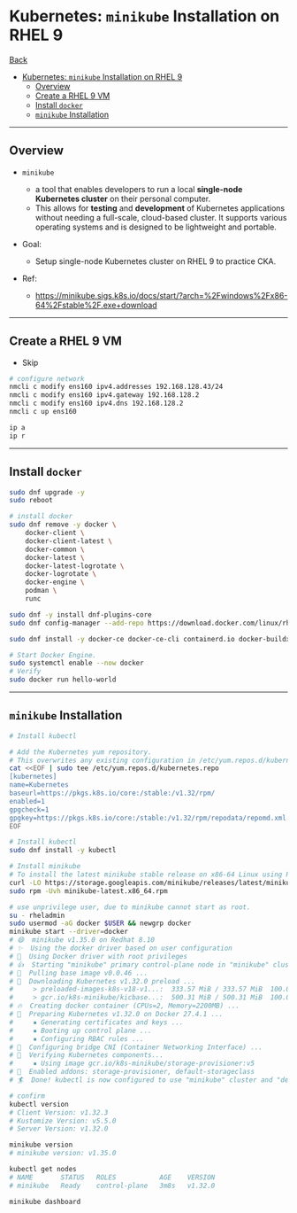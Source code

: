 # Kubernetes: `minikube` Installation on RHEL 9

[Back](../../index.md)

- [Kubernetes: `minikube` Installation on RHEL 9](#kubernetes-minikube-installation-on-rhel-9)
  - [Overview](#overview)
  - [Create a RHEL 9 VM](#create-a-rhel-9-vm)
  - [Install `docker`](#install-docker)
  - [`minikube` Installation](#minikube-installation)

---

## Overview

- `minikube`

  - a tool that enables developers to run a local **single-node Kubernetes cluster** on their personal computer.
  - This allows for **testing** and **development** of Kubernetes applications without needing a full-scale, cloud-based cluster. It supports various operating systems and is designed to be lightweight and portable.

- Goal:

  - Setup single-node Kubernetes cluster on RHEL 9 to practice CKA.

- Ref:
  - https://minikube.sigs.k8s.io/docs/start/?arch=%2Fwindows%2Fx86-64%2Fstable%2F.exe+download

---

## Create a RHEL 9 VM

- Skip

```sh
# configure network
nmcli c modify ens160 ipv4.addresses 192.168.128.43/24
nmcli c modify ens160 ipv4.gateway 192.168.128.2
nmcli c modify ens160 ipv4.dns 192.168.128.2
nmcli c up ens160

ip a
ip r
```

---

## Install `docker`

```sh
sudo dnf upgrade -y
sudo reboot

# install docker
sudo dnf remove -y docker \
    docker-client \
    docker-client-latest \
    docker-common \
    docker-latest \
    docker-latest-logrotate \
    docker-logrotate \
    docker-engine \
    podman \
    runc

sudo dnf -y install dnf-plugins-core
sudo dnf config-manager --add-repo https://download.docker.com/linux/rhel/docker-ce.repo

sudo dnf install -y docker-ce docker-ce-cli containerd.io docker-buildx-plugin docker-compose-plugin

# Start Docker Engine.
sudo systemctl enable --now docker
# Verify
sudo docker run hello-world
```

---

## `minikube` Installation

```sh
# Install kubectl

# Add the Kubernetes yum repository.
# This overwrites any existing configuration in /etc/yum.repos.d/kubernetes.repo
cat <<EOF | sudo tee /etc/yum.repos.d/kubernetes.repo
[kubernetes]
name=Kubernetes
baseurl=https://pkgs.k8s.io/core:/stable:/v1.32/rpm/
enabled=1
gpgcheck=1
gpgkey=https://pkgs.k8s.io/core:/stable:/v1.32/rpm/repodata/repomd.xml.key
EOF

# Install kubectl
sudo dnf install -y kubectl

# Install minikube
# To install the latest minikube stable release on x86-64 Linux using RPM package
curl -LO https://storage.googleapis.com/minikube/releases/latest/minikube-latest.x86_64.rpm
sudo rpm -Uvh minikube-latest.x86_64.rpm

# use unprivilege user, due to minikube cannot start as root.
su - rheladmin
sudo usermod -aG docker $USER && newgrp docker
minikube start --driver=docker
# 😄  minikube v1.35.0 on Redhat 8.10
# ✨  Using the docker driver based on user configuration
# 📌  Using Docker driver with root privileges
# 👍  Starting "minikube" primary control-plane node in "minikube" cluster
# 🚜  Pulling base image v0.0.46 ...
# 💾  Downloading Kubernetes v1.32.0 preload ...
#     > preloaded-images-k8s-v18-v1...:  333.57 MiB / 333.57 MiB  100.00% 7.72 Mi
#     > gcr.io/k8s-minikube/kicbase...:  500.31 MiB / 500.31 MiB  100.00% 6.85 Mi
# 🔥  Creating docker container (CPUs=2, Memory=2200MB) ...
# 🐳  Preparing Kubernetes v1.32.0 on Docker 27.4.1 ...
#     ▪ Generating certificates and keys ...
#     ▪ Booting up control plane ...
#     ▪ Configuring RBAC rules ...
# 🔗  Configuring bridge CNI (Container Networking Interface) ...
# 🔎  Verifying Kubernetes components...
#     ▪ Using image gcr.io/k8s-minikube/storage-provisioner:v5
# 🌟  Enabled addons: storage-provisioner, default-storageclass
# 🏄  Done! kubectl is now configured to use "minikube" cluster and "default" namespace by default

# confirm
kubectl version
# Client Version: v1.32.3
# Kustomize Version: v5.5.0
# Server Version: v1.32.0

minikube version
# minikube version: v1.35.0

kubectl get nodes
# NAME       STATUS   ROLES           AGE    VERSION
# minikube   Ready    control-plane   3m8s   v1.32.0

minikube dashboard
```
